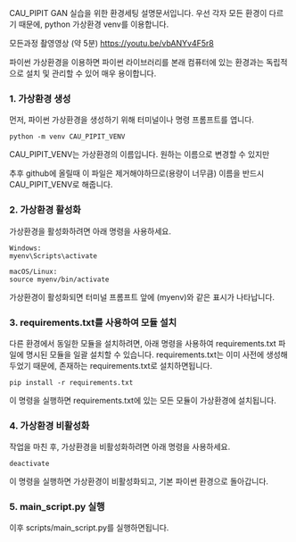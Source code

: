 CAU_PIPIT GAN 실습을 위한 환경세팅 설명문서입니다.
우선 각자 모든 환경이 다르기 때문에, python 가상환경 venv를 이용합니다.

모든과정 촬영영상 (약 5분)
https://youtu.be/vbANYv4F5r8

파이썬 가상환경을 이용하면 파이썬 라이브러리를 본래 컴퓨터에 있는 환경과는 독립적으로
설치 및 관리할 수 있어 매우 용이합니다.

### 1. 가상환경 생성
먼저, 파이썬 가상환경을 생성하기 위해 터미널이나 명령 프롬프트를 엽니다.

```
python -m venv CAU_PIPIT_VENV
```
CAU_PIPIT_VENV는 가상환경의 이름입니다. 
원하는 이름으로 변경할 수 있지만

추후 github에 올릴때 이 파일은 제거해야하므로(용량이 너무큼)
이름을 반드시 CAU_PIPIT_VENV로 해줍니다.

### 2. 가상환경 활성화
가상환경을 활성화하려면 아래 명령을 사용하세요.
```
Windows:
myenv\Scripts\activate
```
```
macOS/Linux:
source myenv/bin/activate
```
가상환경이 활성화되면 터미널 프롬프트 앞에 (myenv)와 같은 표시가 나타납니다.

### 3. requirements.txt를 사용하여 모듈 설치
다른 환경에서 동일한 모듈을 설치하려면, 아래 명령을 사용하여 requirements.txt 파일에 명시된 모듈을 일괄 설치할 수 있습니다.
requirements.txt는 이미 사전에 생성해두었기 때문에, 존재하는 requirements.txt로 설치하면됩니다.
```
pip install -r requirements.txt
```
이 명령을 실행하면 requirements.txt에 있는 모든 모듈이 가상환경에 설치됩니다.

### 4. 가상환경 비활성화
작업을 마친 후, 가상환경을 비활성화하려면 아래 명령을 사용하세요.
```
deactivate
```
이 명령을 실행하면 가상환경이 비활성화되고, 기본 파이썬 환경으로 돌아갑니다.

### 5. main_script.py 실행
이후 scripts/main_script.py를 실행하면됩니다.
